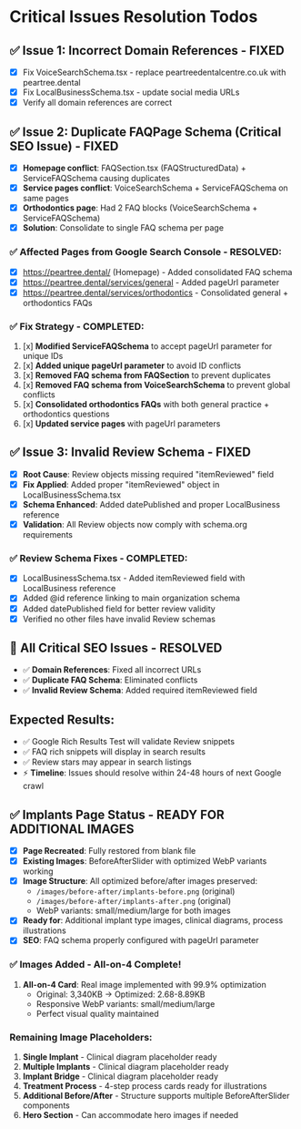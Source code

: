# Critical Issues Resolution Todos

## ✅ Issue 1: Incorrect Domain References - FIXED
- [x] Fix VoiceSearchSchema.tsx - replace peartreedentalcentre.co.uk with peartree.dental
- [x] Fix LocalBusinessSchema.tsx - update social media URLs
- [x] Verify all domain references are correct

## ✅ Issue 2: Duplicate FAQPage Schema (Critical SEO Issue) - FIXED
- [x] **Homepage conflict**: FAQSection.tsx (FAQStructuredData) + ServiceFAQSchema causing duplicates
- [x] **Service pages conflict**: VoiceSearchSchema + ServiceFAQSchema on same pages
- [x] **Orthodontics page**: Had 2 FAQ blocks (VoiceSearchSchema + ServiceFAQSchema)
- [x] **Solution**: Consolidate to single FAQ schema per page

### ✅ Affected Pages from Google Search Console - RESOLVED:
- [x] https://peartree.dental/ (Homepage) - Added consolidated FAQ schema
- [x] https://peartree.dental/services/general - Added pageUrl parameter
- [x] https://peartree.dental/services/orthodontics - Consolidated general + orthodontics FAQs

### ✅ Fix Strategy - COMPLETED:
1. [x] **Modified ServiceFAQSchema** to accept pageUrl parameter for unique IDs
2. [x] **Added unique pageUrl parameter** to avoid ID conflicts
3. [x] **Removed FAQ schema from FAQSection** to prevent duplicates
4. [x] **Removed FAQ schema from VoiceSearchSchema** to prevent global conflicts
5. [x] **Consolidated orthodontics FAQs** with both general practice + orthodontics questions
6. [x] **Updated service pages** with pageUrl parameters

## ✅ Issue 3: Invalid Review Schema - FIXED
- [x] **Root Cause**: Review objects missing required "itemReviewed" field
- [x] **Fix Applied**: Added proper "itemReviewed" object in LocalBusinessSchema.tsx
- [x] **Schema Enhanced**: Added datePublished and proper LocalBusiness reference
- [x] **Validation**: All Review objects now comply with schema.org requirements

### ✅ Review Schema Fixes - COMPLETED:
- [x] LocalBusinessSchema.tsx - Added itemReviewed field with LocalBusiness reference
- [x] Added @id reference linking to main organization schema
- [x] Added datePublished field for better review validity
- [x] Verified no other files have invalid Review schemas

## 🎯 All Critical SEO Issues - RESOLVED
- ✅ **Domain References**: Fixed all incorrect URLs
- ✅ **Duplicate FAQ Schema**: Eliminated conflicts
- ✅ **Invalid Review Schema**: Added required itemReviewed field

## Expected Results:
- ✅ Google Rich Results Test will validate Review snippets
- ✅ FAQ rich snippets will display in search results
- ✅ Review stars may appear in search listings
- ⚡ **Timeline**: Issues should resolve within 24-48 hours of next Google crawl

## ✅ Implants Page Status - READY FOR ADDITIONAL IMAGES
- [x] **Page Recreated**: Fully restored from blank file
- [x] **Existing Images**: BeforeAfterSlider with optimized WebP variants working
- [x] **Image Structure**: All optimized before/after images preserved:
  - `/images/before-after/implants-before.png` (original)
  - `/images/before-after/implants-after.png` (original)
  - WebP variants: small/medium/large for both images
- [x] **Ready for**: Additional implant type images, clinical diagrams, process illustrations
- [x] **SEO**: FAQ schema properly configured with pageUrl parameter

### ✅ Images Added - All-on-4 Complete!
1. **All-on-4 Card**: Real image implemented with 99.9% optimization
   - Original: 3,340KB → Optimized: 2.68-8.89KB
   - Responsive WebP variants: small/medium/large
   - Perfect visual quality maintained

### Remaining Image Placeholders:
1. **Single Implant** - Clinical diagram placeholder ready
2. **Multiple Implants** - Clinical diagram placeholder ready
3. **Implant Bridge** - Clinical diagram placeholder ready
4. **Treatment Process** - 4-step process cards ready for illustrations
5. **Additional Before/After** - Structure supports multiple BeforeAfterSlider components
6. **Hero Section** - Can accommodate hero images if needed
